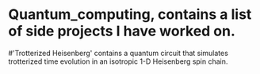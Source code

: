 # Quantum_computing, contains a list of side projects I have worked on. 
#'Trotterized Heisenberg' contains a quantum circuit that simulates trotterized time evolution in an isotropic 1-D Heisenberg spin chain.
